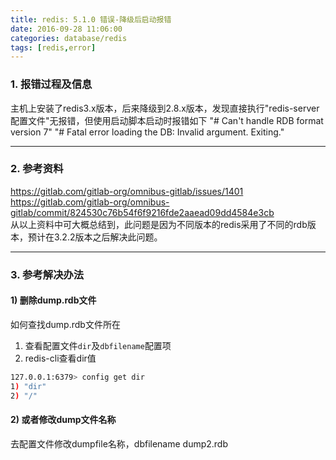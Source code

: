 ```yaml
---
title: redis: 5.1.0 错误-降级后启动报错
date: 2016-09-28 11:06:00
categories: database/redis
tags: [redis,error]
---
```


### 1. 报错过程及信息
主机上安装了redis3.x版本，后来降级到2.8.x版本，发现直接执行"redis-server 配置文件"无报错，但使用启动脚本启动时报错如下
"# Can't handle RDB format version 7"
"# Fatal error loading the DB: Invalid argument. Exiting."

---

### 2. 参考资料
https://gitlab.com/gitlab-org/omnibus-gitlab/issues/1401
https://gitlab.com/gitlab-org/omnibus-gitlab/commit/824530c76b54f6f9216fde2aaead09dd4584e3cb  
从以上资料中可大概总结到，此问题是因为不同版本的redis采用了不同的rdb版本，预计在3.2.2版本之后解决此问题。

---

### 3. 参考解决办法
#### 1) 删除dump.rdb文件
如何查找dump.rdb文件所在
1. 查看配置文件`dir`及`dbfilename`配置项
2. redis-cli查看dir值
``` bash
127.0.0.1:6379> config get dir
1) "dir"
2) "/"
```

#### 2) 或者修改dump文件名称
去配置文件修改dumpfile名称，dbfilename dump2.rdb
